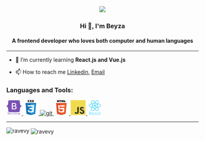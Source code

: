 <p align="center"><img src="https://nextshark.com/wp-content/uploads/2018/01/007.gif" height="250" /></p>


<h3 align="center">Hi 👋, I'm Beyza</h3>
<h4 align="center">A frontend developer who loves both computer and human languages</h4>


_____



- 🌱 I’m currently learning **React.js and Vue.js**

- 📫 How to reach me [Linkedin](https://www.linkedin.com/in/fbeyzab/), [Email](mailto:beyzbaser@gmail.com)


<h3 align="left">Languages and Tools:</h3>
<p align="left"> <a href="https://getbootstrap.com" target="_blank" rel="noreferrer"> <img src="https://raw.githubusercontent.com/devicons/devicon/master/icons/bootstrap/bootstrap-plain-wordmark.svg" alt="bootstrap" width="40" height="40"/> </a> <a href="https://www.w3schools.com/css/" target="_blank" rel="noreferrer"> <img src="https://raw.githubusercontent.com/devicons/devicon/master/icons/css3/css3-original-wordmark.svg" alt="css3" width="40" height="40"/> </a> <a href="https://git-scm.com/" target="_blank" rel="noreferrer"> <img src="https://www.vectorlogo.zone/logos/git-scm/git-scm-icon.svg" alt="git" width="40" height="40"/> </a> <a href="https://www.w3.org/html/" target="_blank" rel="noreferrer"> <img src="https://raw.githubusercontent.com/devicons/devicon/master/icons/html5/html5-original-wordmark.svg" alt="html5" width="40" height="40"/> </a> <a href="https://developer.mozilla.org/en-US/docs/Web/JavaScript" target="_blank" rel="noreferrer"> <img src="https://raw.githubusercontent.com/devicons/devicon/master/icons/javascript/javascript-original.svg" alt="javascript" width="40" height="40"/> </a> <a href="https://reactjs.org/" target="_blank" rel="noreferrer"> <img src="https://raw.githubusercontent.com/devicons/devicon/master/icons/react/react-original-wordmark.svg" alt="react" width="40" height="40"/> </a> </p>

______

<p><img align="left" src="https://github-readme-stats.vercel.app/api/top-langs?username=ravevy&show_icons=true&theme=tokyonight&locale=en&layout=compact" alt="ravevy" /></p>

<p align="left">&nbsp;<img align="center" src="https://github-readme-stats.vercel.app/api?username=ravevy&show_icons=true&theme=tokyonight&locale=en" alt="ravevy" /></p>
